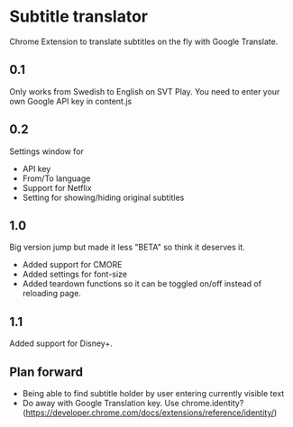 # Subtitle translator
Chrome Extension to translate subtitles on the fly with Google Translate. 

## 0.1 
Only works from Swedish to English on SVT Play. You need to enter your own Google API key in content.js

## 0.2
Settings window for 
* API key
* From/To language
* Support for Netflix
* Setting for showing/hiding original subtitles

## 1.0
Big version jump but made it less "BETA" so think it deserves it.
* Added support for CMORE
* Added settings for font-size
* Added teardown functions so it can be toggled on/off instead of reloading page.

## 1.1
Added support for Disney+.

## Plan forward
* Being able to find subtitle holder by user entering currently visible text
* Do away with Google Translation key. Use chrome.identity? (https://developer.chrome.com/docs/extensions/reference/identity/)
